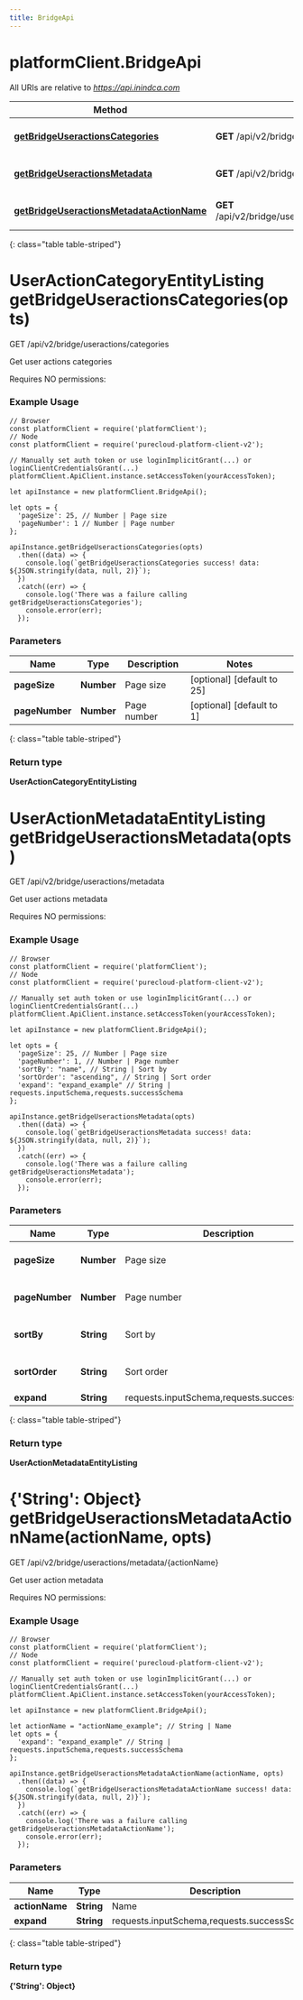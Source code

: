 ```yaml
---
title: BridgeApi
---
```

# platformClient.BridgeApi

All URIs are relative to *https://api.inindca.com*

| Method | HTTP request | Description |
| ------------- | ------------- | ------------- |
[**getBridgeUseractionsCategories**](BridgeApi.html#getBridgeUseractionsCategories) | **GET** /api/v2/bridge/useractions/categories | Get user actions categories
[**getBridgeUseractionsMetadata**](BridgeApi.html#getBridgeUseractionsMetadata) | **GET** /api/v2/bridge/useractions/metadata | Get user actions metadata
[**getBridgeUseractionsMetadataActionName**](BridgeApi.html#getBridgeUseractionsMetadataActionName) | **GET** /api/v2/bridge/useractions/metadata/{actionName} | Get user action metadata
{: class="table table-striped"}

<a name="getBridgeUseractionsCategories"></a>

# UserActionCategoryEntityListing getBridgeUseractionsCategories(opts)


GET /api/v2/bridge/useractions/categories

Get user actions categories

Requires NO permissions:

### Example Usage

```{"language":"javascript"}
// Browser
const platformClient = require('platformClient');
// Node
const platformClient = require('purecloud-platform-client-v2');

// Manually set auth token or use loginImplicitGrant(...) or loginClientCredentialsGrant(...)
platformClient.ApiClient.instance.setAccessToken(yourAccessToken);

let apiInstance = new platformClient.BridgeApi();

let opts = { 
  'pageSize': 25, // Number | Page size
  'pageNumber': 1 // Number | Page number
};

apiInstance.getBridgeUseractionsCategories(opts)
  .then((data) => {
    console.log(`getBridgeUseractionsCategories success! data: ${JSON.stringify(data, null, 2)}`);
  })
  .catch((err) => {
    console.log('There was a failure calling getBridgeUseractionsCategories');
    console.error(err);
  });
```

### Parameters


| Name | Type | Description  | Notes |
| ------------- | ------------- | ------------- | ------------- |
 **pageSize** | **Number** | Page size | [optional] [default to 25] |
 **pageNumber** | **Number** | Page number | [optional] [default to 1] |
{: class="table table-striped"}

### Return type

**UserActionCategoryEntityListing**

<a name="getBridgeUseractionsMetadata"></a>

# UserActionMetadataEntityListing getBridgeUseractionsMetadata(opts)


GET /api/v2/bridge/useractions/metadata

Get user actions metadata

Requires NO permissions:

### Example Usage

```{"language":"javascript"}
// Browser
const platformClient = require('platformClient');
// Node
const platformClient = require('purecloud-platform-client-v2');

// Manually set auth token or use loginImplicitGrant(...) or loginClientCredentialsGrant(...)
platformClient.ApiClient.instance.setAccessToken(yourAccessToken);

let apiInstance = new platformClient.BridgeApi();

let opts = { 
  'pageSize': 25, // Number | Page size
  'pageNumber': 1, // Number | Page number
  'sortBy': "name", // String | Sort by
  'sortOrder': "ascending", // String | Sort order
  'expand': "expand_example" // String | requests.inputSchema,requests.successSchema
};

apiInstance.getBridgeUseractionsMetadata(opts)
  .then((data) => {
    console.log(`getBridgeUseractionsMetadata success! data: ${JSON.stringify(data, null, 2)}`);
  })
  .catch((err) => {
    console.log('There was a failure calling getBridgeUseractionsMetadata');
    console.error(err);
  });
```

### Parameters


| Name | Type | Description  | Notes |
| ------------- | ------------- | ------------- | ------------- |
 **pageSize** | **Number** | Page size | [optional] [default to 25] |
 **pageNumber** | **Number** | Page number | [optional] [default to 1] |
 **sortBy** | **String** | Sort by | [optional] [default to name] |
 **sortOrder** | **String** | Sort order | [optional] [default to ascending] |
 **expand** | **String** | requests.inputSchema,requests.successSchema | [optional]  |
{: class="table table-striped"}

### Return type

**UserActionMetadataEntityListing**

<a name="getBridgeUseractionsMetadataActionName"></a>

# **{&#39;String&#39;: Object}** getBridgeUseractionsMetadataActionName(actionName, opts)


GET /api/v2/bridge/useractions/metadata/{actionName}

Get user action metadata

Requires NO permissions:

### Example Usage

```{"language":"javascript"}
// Browser
const platformClient = require('platformClient');
// Node
const platformClient = require('purecloud-platform-client-v2');

// Manually set auth token or use loginImplicitGrant(...) or loginClientCredentialsGrant(...)
platformClient.ApiClient.instance.setAccessToken(yourAccessToken);

let apiInstance = new platformClient.BridgeApi();

let actionName = "actionName_example"; // String | Name
let opts = { 
  'expand': "expand_example" // String | requests.inputSchema,requests.successSchema
};

apiInstance.getBridgeUseractionsMetadataActionName(actionName, opts)
  .then((data) => {
    console.log(`getBridgeUseractionsMetadataActionName success! data: ${JSON.stringify(data, null, 2)}`);
  })
  .catch((err) => {
    console.log('There was a failure calling getBridgeUseractionsMetadataActionName');
    console.error(err);
  });
```

### Parameters


| Name | Type | Description  | Notes |
| ------------- | ------------- | ------------- | ------------- |
 **actionName** | **String** | Name |  |
 **expand** | **String** | requests.inputSchema,requests.successSchema | [optional]  |
{: class="table table-striped"}

### Return type

**{&#39;String&#39;: Object}**

